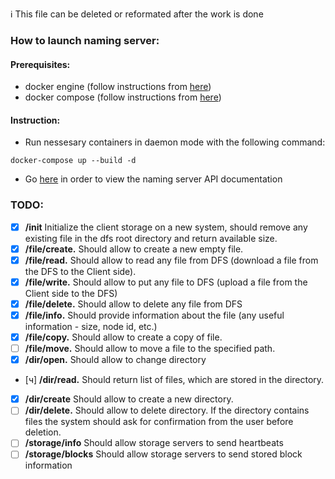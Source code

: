 :information_source: This file can be deleted or reformated after the work is done

### How to launch naming server:
#### Prerequisites:
* docker engine (follow instructions from [here](https://docs.docker.com/get-docker/))
* docker compose (follow instructions from [here](https://docs.docker.com/compose/install/))
#### Instruction:
* Run nessesary containers in daemon mode with the following command:
```
docker-compose up --build -d 
```
* Go [here](http://127.0.0.1/docs) in order to view the naming server API documentation

### TODO:
* [x] **/init** Initialize the client storage on a new system, should remove any existing file in the dfs root directory and return available size.
* [x] **/file/create.** Should allow to create a new empty file.
* [x] **/file/read.** Should allow to read any file from DFS (download a file from the DFS to the Client side).
* [x] **/file/write.** Should allow to put any file to DFS (upload a file from the Client side to the DFS)
* [x] **/file/delete.** Should allow to delete any file from DFS
* [x] **/file/info.** Should provide information about the file (any useful information - size, node id, etc.)
* [x] **/file/copy.** Should allow to create a copy of file.
* [ ] **/file/move.** Should allow to move a file to the specified path.
* [x] **/dir/open.** Should allow to change directory
* [ч] **/dir/read.** Should return list of files, which are stored in the directory.
* [x] **/dir/create** Should allow to create a new directory.
* [ ] **/dir/delete.** Should allow to delete directory.  If the directory contains files the system should ask for confirmation from the user before deletion.
* [ ] **/storage/info** Should allow storage servers to send heartbeats
* [ ] **/storage/blocks** Should allow storage servers to send stored block information
